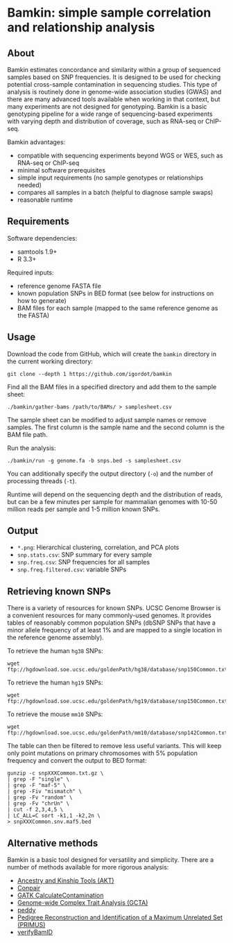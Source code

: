 # Bamkin: simple sample correlation and relationship analysis

## About

Bamkin estimates concordance and similarity within a group of sequenced samples based on SNP frequencies.
It is designed to be used for checking potential cross-sample contamination in sequencing studies.
This type of analysis is routinely done in genome-wide association studies (GWAS) and there are many advanced tools available when working in that context, but many experiments are not designed for genotyping.
Bamkin is a basic genotyping pipeline for a wide range of sequencing-based experiments with varying depth and distribution of coverage, such as RNA-seq or ChIP-seq.

Bamkin advantages:

- compatible with sequencing experiments beyond WGS or WES, such as RNA-seq or ChIP-seq
- minimal software prerequisites
- simple input requirements (no sample genotypes or relationships needed)
- compares all samples in a batch (helpful to diagnose sample swaps)
- reasonable runtime

## Requirements

Software dependencies:

- samtools 1.9+
- R 3.3+

Required inputs:

- reference genome FASTA file
- known population SNPs in BED format (see below for instructions on how to generate)
- BAM files for each sample (mapped to the same reference genome as the FASTA)

## Usage

Download the code from GitHub, which will create the `bamkin` directory in the current working directory:

```
git clone --depth 1 https://github.com/igordot/bamkin
```

Find all the BAM files in a specified directory and add them to the sample sheet:

```
./bamkin/gather-bams /path/to/BAMs/ > samplesheet.csv
```

The sample sheet can be modified to adjust sample names or remove samples.
The first column is the sample name and the second column is the BAM file path.

Run the analysis:

```
./bamkin/run -g genome.fa -b snps.bed -s samplesheet.csv
```

You can additionally specify the output directory (`-o`) and the number of processing threads (`-t`).

Runtime will depend on the sequencing depth and the distribution of reads, but can be a few minutes per sample for mammalian genomes with 10-50 million reads per sample and 1-5 million known SNPs.

## Output

* `*.png`: Hierarchical clustering, correlation, and PCA plots
* `snp.stats.csv`: SNP summary for every sample
* `snp.freq.csv`: SNP frequencies for all samples
* `snp.freq.filtered.csv`: variable SNPs

## Retrieving known SNPs

There is a variety of resources for known SNPs.
UCSC Genome Browser is a convenient resources for many commonly-used genomes.
It provides tables of reasonably common population SNPs (dbSNP SNPs that have a minor allele frequency of at least 1% and are mapped to a single location in the reference genome assembly).

To retrieve the human `hg38` SNPs:

```
wget ftp://hgdownload.soe.ucsc.edu/goldenPath/hg38/database/snp150Common.txt.gz
```

To retrieve the human `hg19` SNPs:

```
wget ftp://hgdownload.soe.ucsc.edu/goldenPath/hg19/database/snp150Common.txt.gz
```

To retrieve the mouse `mm10` SNPs:

```
wget ftp://hgdownload.soe.ucsc.edu/goldenPath/mm10/database/snp142Common.txt.gz
```

The table can then be filtered to remove less useful variants. This will keep only point mutations on primary chromosomes with 5% population frequency and convert the output to BED format:

```
gunzip -c snpXXXCommon.txt.gz \
| grep -F "single" \
| grep -F "maf-5" \
| grep -Fiv "mismatch" \
| grep -Fv "random" \
| grep -Fv "chrUn" \
| cut -f 2,3,4,5 \
| LC_ALL=C sort -k1,1 -k2,2n \
> snpXXXCommon.snv.maf5.bed
```

## Alternative methods

Bamkin is a basic tool designed for versatility and simplicity.
There are a number of methods available for more rigorous analysis:

* [Ancestry and Kinship Tools (AKT)](http://illumina.github.io/akt/)
* [Conpair](https://github.com/nygenome/Conpair)
* [GATK CalculateContamination](https://software.broadinstitute.org/gatk/documentation/tooldocs/current/org_broadinstitute_hellbender_tools_walkers_contamination_CalculateContamination.php)
* [Genome-wide Complex Trait Analysis (GCTA)](http://cnsgenomics.com/software/gcta/#Overview)
* [peddy](https://github.com/brentp/peddy)
* [Pedigree Reconstruction and Identification of a Maximum Unrelated Set (PRIMUS)](https://primus.gs.washington.edu/primusweb/res/documentation.html)
* [verifyBamID](https://genome.sph.umich.edu/wiki/VerifyBamID)

